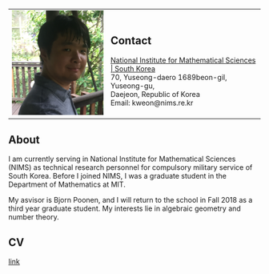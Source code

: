 <table border="0px" cellspacing="0px" cellpadding="0px">
    <td>
        <img src="pics/Pic_00.jpg?raw=true" width="280px" />
    </td>
    <td>
        <h2>Contact</h2>
        <a href="https://www.nims.re.kr/eng/">
            National Institute for Mathematical Sciences | South Korea</a><br/>
        70, Yuseong-daero 1689beon-gil, Yuseong-gu,<br/>
        Daejeon, Republic of Korea<br/>
        Email: kweon@nims.re.kr
    </td>
</table>

## About
I am currently serving in National Institute for Mathematical Sciences (NIMS) as technical research personnel for compulsory military service of South Korea. Before I joined NIMS, I was a graduate student in the Department of Mathematics at MIT.

My asvisor is Bjorn Poonen, and I will return to the school in Fall 2018 as a third year graduate student. My interests lie in algebraic geometry and number theory.

## CV
[link](https://github.com/kweon7182/kweon7182.github.io/raw/master/files/CV.pdf)
